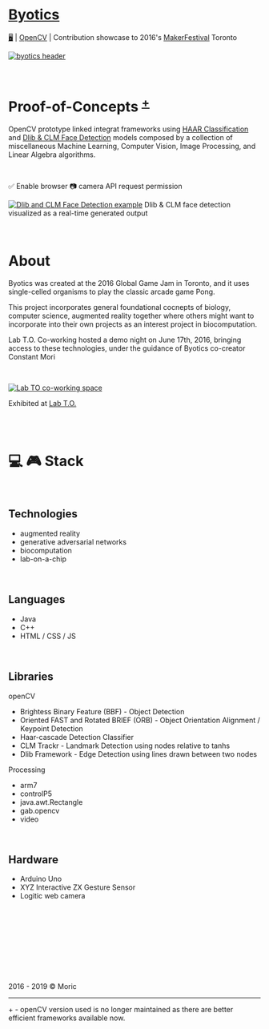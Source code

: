# [Byotics](https://github.com/mori-c/byotics)

[🖥](https://mori-c.github.io/byotics-makerfestival/index.html)  |  [OpenCV](https://mori-c.github.io/byotics)  |  Contribution showcase to 2016's [MakerFestival](https://web.archive.org/web/20160610063857/http://makerfestival.ca/events/hacking-biology-and-computing/) Toronto


[![byotics header](https://raw.githubusercontent.com/mori-c/byotics-makerfestival/gh-pages/assets/img/byotics-ggc16.jpg)](https://github.com/mori-c/byotics)

<br>

# Proof-of-Concepts  <sup>[+](#+)</sup>

OpenCV prototype linked integrat frameworks using [HAAR Classification](https://mori-c.github.io/byotics-makerfestival/jsfeat.html) and [Dlib & CLM Face Detection](https://mori-c.github.io/byotics-makerfestival/index.html) models  composed by a collection of miscellaneous Machine Learning, Computer Vision, Image Processing, and Linear Algebra algorithms.

<br>

✅ Enable browser 📷 camera API request permission

[![Dlib and CLM Face Detection example](https://instagram.fybz1-1.fna.fbcdn.net/vp/86238c618cb021d561f6945764c8d86a/5D2AE3C7/t51.2885-15/e35/43063019_2138085716456605_9020266997681750016_n.jpg?_nc_ht=instagram.fybz1-1.fna.fbcdn.net)](https://mori-c.github.io/byotics-makerfestival/index.html) 
Dlib & CLM face detection visualized as a real-time generated output


<br>

# About

Byotics was created at the 2016 Global Game Jam in Toronto, and it uses single-celled organisms to play the classic arcade game Pong. 

This project incorporates general foundational cocnepts of biology, computer science, augmented reality together where others might want to incorporate into their own projects as an interest project in biocomputation. 

Lab T.O. Co-working hosted a demo night on June 17th, 2016, bringing access to these technologies, under the guidance of Byotics co-creator Constant Mori

<br>

[![Lab TO co-working space](https://lh5.googleusercontent.com/p/AF1QipNtX2M2RjYCnmQ9dyrBNGlAPAY1h0rKmFAdSp-F)](http://linkmoji.co/🧫🔬🕹👩🏻‍💻)

<!--
(https://web.archive.org/web/20160610063857/http://makerfestival.ca/events/hacking-biology-and-computing/) -->

Exhibited at [Lab T.O.](https://www.google.ca/maps/place/Lab+T.O./@43.6616784,-79.445951,3a,75y,316.5h,90t/data=!3m8!1e1!3m6!1sAF1QipPQeT3lJORXcnvXi5H_JqYbZYpF_ih0OcRiON37!2e10!3e11!6shttps:%2F%2Flh5.googleusercontent.com%2Fp%2FAF1QipPQeT3lJORXcnvXi5H_JqYbZYpF_ih0OcRiON37%3Dw114-h120-k-no-pi-2.9338646-ya346.8976-ro-0-fo100!7i13312!8i6656!4m13!1m7!3m6!1s0x882b3440f33456b5:0xa119a88a076a4515!2s231+Wallace+Ave+Floor+2,+Toronto,+ON+M6H+1V5!3b1!8m2!3d43.6619056!4d-79.4460345!3m4!1s0x882b3440f2270695:0xac683293588c6348!8m2!3d43.6618812!4d-79.4460376#)


<br>
<br>

# 💻 🎮  Stack

<br>

## Technologies

* augmented reality
* generative adversarial networks
* biocomputation
* lab-on-a-chip

<br>

## Languages

* Java
* C++
* HTML / CSS / JS

<br>

## Libraries

openCV

* Brightess Binary Feature (BBF) - Object Detection
* Oriented FAST and Rotated BRIEF (ORB) - Object Orientation Alignment / Keypoint Detection
* Haar-cascade Detection Classifier
* CLM Trackr - Landmark Detection using nodes relative to tanhs
* Dlib Framework - Edge Detection using lines drawn between two nodes
  
Processing

* arm7
* controlP5
* java.awt.Rectangle
* gab.opencv
* video

<br>

## Hardware

* Arduino Uno
* XYZ Interactive ZX Gesture Sensor
* Logitic web camera


<br>
<br>
<br>
<br>
<br>
<br>
<br>
<br>

2016 - 2019 © Moric

---

<a name="+">+</a> - openCV version used is no longer maintained as there are better efficient frameworks available now. 


